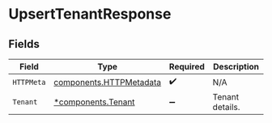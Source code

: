 # UpsertTenantResponse


## Fields

| Field                                                              | Type                                                               | Required                                                           | Description                                                        |
| ------------------------------------------------------------------ | ------------------------------------------------------------------ | ------------------------------------------------------------------ | ------------------------------------------------------------------ |
| `HTTPMeta`                                                         | [components.HTTPMetadata](../../models/components/httpmetadata.md) | :heavy_check_mark:                                                 | N/A                                                                |
| `Tenant`                                                           | [*components.Tenant](../../models/components/tenant.md)            | :heavy_minus_sign:                                                 | Tenant details.                                                    |